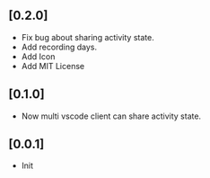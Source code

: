 ## [0.2.0]

- Fix bug about sharing activity state.
- Add recording days.
- Add Icon
- Add MIT License

## [0.1.0]

- Now multi vscode client can share activity state.

## [0.0.1]

- Init